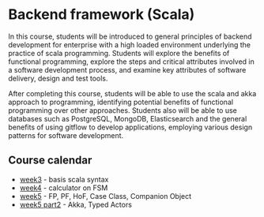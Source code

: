 # Backend framework (Scala)

In this course, students will be introduced to general principles of backend development 
for enterprise with a high loaded environment underlying the practice of scala 
programming. Students will explore the benefits of functional programming, explore 
the steps and critical attributes involved in a software development process, 
and examine key attributes of software delivery, design and test tools. 

After completing this course, students will be able to use the scala and akka approach 
to programming, identifying potential benefits of functional programming over other 
approaches. Students also will be able to use databases such as PostgreSQL, MongoDB, 
Elasticsearch and the general benefits of using gitflow to develop applications, 
employing various design patterns for software development.

## Course calendar

- [week3](week3) - basis scala syntax
- [week4](week4) - calculator on FSM
- [week5](week5) - FP, PF, HoF, Case Class, Companion Object
- [week5 part2](week5_2) - Akka, Typed Actors
